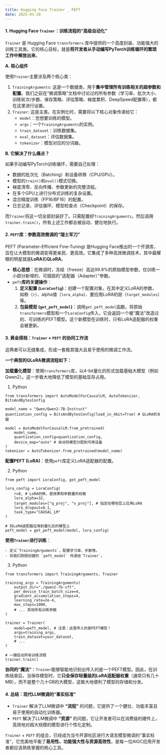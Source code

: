 ```yaml
---
title: Hugging Face Trainer _ PEFT
date: 2025-03-20
---
```


#### **1. Hugging Face `Trainer`：训练流程的“高级自动化”**
`Trainer` 是 Hugging Face `transformers` 库中提供的一个高度封装、功能强大的训练工具类。它的核心目标，就是**将开发者从手动编写PyTorch训练循环的繁琐工作中解放出来**。

**A. 核心组件**

使用`Trainer`主要涉及两个核心类：

1. `TrainingArguments`: 这是一个数据类，用于**集中管理所有训练相关的超参数和配置**。我们之前在“微调策略”文档中讨论过的所有参数（学习率、批次大小、训练轮次/步数、保存策略、评估策略、梯度累积、DeepSpeed配置等），都在这里进行设置。
2. `Trainer`: 这是主类。在实例化时，需要将以下核心对象传递给它：
    - `model`：您想要训练的模型。
    - `args`：一个`TrainingArguments`的实例。
    - `train_dataset`：训练数据集。
    - `eval_dataset`：评估数据集。
    - `tokenizer`：模型对应的分词器。

**B. 它解决了什么痛点？**

如果手动编写PyTorch训练循环，需要自己处理：

+ 数据的批次化（Batching）和设备转移（CPU/GPU）。
+ 模型的`train()`和`eval()`模式切换。
+ 梯度清零、反向传播、参数更新的完整流程。
+ 在多个GPU上进行分布式训练的复杂设置。
+ 混合精度训练（FP16/BF16）的配置。
+ 日志记录、评估循环、模型检查点（Checkpoint）的保存。

而`Trainer`将这一切全部封装好了。只需配置好`TrainingArguments`，然后调用 `trainer.train()`，所有上述工作都会被自动、健壮地执行。

#### **2. `PEFT`库：参数高效微调的“瑞士军刀”**
PEFT (Parameter-Efficient Fine-Tuning) 是Hugging Face推出的一个开源库，旨在让大模型的微调变得更亲民、更高效。它集成了多种高效微调技术，其中最耀眼的明星就是**LoRA**和**QLoRA**。

+ **核心思想**：在微调时，冻结（freeze）高达99.9%的原始模型参数，仅训练一小部分新增的、可插拔的“适配器（Adapter）”参数。
+ `peft`**库的关键操作**：
    1. **定义配置 (`LoraConfig`)**：创建一个配置对象，在其中定义LoRA的参数，如秩（`r`）、alpha值（`lora_alpha`）、要应用LoRA的层（`target_modules`）等。
    2. **包装模型 (`get_peft_model`)**：调用`get_peft_model`函数，将原始`transformers`模型和一个`LoraConfig`传入，它会返回一个被“魔法”改造过的、可训练的PEFT模型。这个新模型在训练时，只有LoRA适配器的权重会被更新。

#### **3. 黄金搭档：`Trainer` + `PEFT` 的协同工作流**
这两者可以无缝集成，形成一套极其强大且易于使用的微调工作流。

**一个典型的QLoRA微调流程如下：**

**加载量化模型**：使用`transformers`库，以4-bit量化的形式加载基础大模型（例如Qwen2）。这一步极大地降低了模型的基础显存占用。

1. Python

```plain
from transformers import AutoModelForCausalLM, AutoTokenizer, BitsAndBytesConfig

model_name = "Qwen/Qwen2-7B-Instruct"
quantization_config = BitsAndBytesConfig(load_in_4bit=True) # QLoRA的关键

model = AutoModelForCausalLM.from_pretrained(
    model_name,
    quantization_config=quantization_config,
    device_map="auto" # 自动将模型分配到可用设备
)
tokenizer = AutoTokenizer.from_pretrained(model_name)
```

**配置PEFT (LoRA)**：使用`peft`库定义LoRA适配器的配置。

2. Python

```plain
from peft import LoraConfig, get_peft_model

lora_config = LoraConfig(
    r=8, # LoRA的秩，是效果和参数量的权衡
    lora_alpha=32,
    target_modules=["q_proj", "v_proj"], # 指定在哪些层上应用LoRA
    lora_dropout=0.1,
    task_type="CAUSAL_LM"
)

# 将LoRA适配器应用到量化后的模型上
peft_model = get_peft_model(model, lora_config)
```

**使用`Trainer`进行训练**：

    - 定义`TrainingArguments`，配置学习率、步数等。
    - 将我们刚刚创建的 `peft_model` 传递给`Trainer`。
3. Python

```plain
from transformers import TrainingArguments, Trainer

training_args = TrainingArguments(
    output_dir="./qwen2-7b-sft",
    per_device_train_batch_size=4,
    gradient_accumulation_steps=4,
    learning_rate=2e-4,
    max_steps=1000,
    # ... 其他所有训练参数
)

trainer = Trainer(
    model=peft_model, # 注意：这里传入的是PEFT模型！
    args=training_args,
    train_dataset=your_dataset,
    # ...
)

# 一键启动所有训练流程
trainer.train()
```

**协同的“魔法”**：`Trainer`能够智能地识别出传入的是一个PEFT模型。因此，在训练结束后，当保存模型时，它**只会保存轻量级的LoRA适配器权重**（通常只有几十MB），而不是整个几十GB的大模型，这极大地便利了模型的存储和分发。

#### **4. 总结：现代LLM微调的“事实标准”**
+ `Trainer` 解决了LLM微调中 **“流程”** 的问题，它提供了一个健壮、功能丰富且易于使用的自动化训练器。
+ `PEFT` 解决了LLM微调中 **“资源”** 的问题，它让开发者可以在消费级的硬件上，高效地对超大规模的模型进行个性化定制。

`Trainer` + `PEFT` 的组合，已经成为当今开源社区进行大语言模型微调的“事实标准”，它完美地平衡了**易用性、功能强大性与资源高效性**，是每一位AIGC应用开发者都应该熟练掌握的核心工具。

